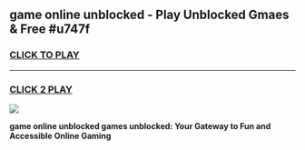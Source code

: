 
## game online unblocked - Play Unblocked Gmaes & Free #u747f
<h3>
<a href="https://news.freeplayer.one?title=game_online_unblocked&ref=24F">CLICK TO PLAY</a></h3>
<hr>

<h3>
<a href="https://news.freeplayer.one?title=game_online_unblocked&ref=24F">CLICK 2 PLAY</a>
  
</h3>

<a href="https://news.freeplayer.one?title=game_online_unblocked&ref=24F/"><img src="https://clearcache.store/games.png"></a>


**game online unblocked games unblocked: Your Gateway to Fun and Accessible Online Gaming**
